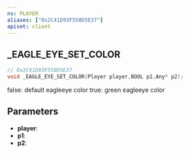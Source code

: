 ```yaml
---
ns: PLAYER
aliases: ["0x2C41D93F550D5E37"]
apiset: client
---
```

## _EAGLE_EYE_SET_COLOR

```c
// 0x2C41D93F550D5E37
void _EAGLE_EYE_SET_COLOR(Player player,BOOL p1,Any* p2);
```

false: default eagleeye color
true: green eagleeye color

## Parameters
* **player**:
* **p1**:
* **p2**:



